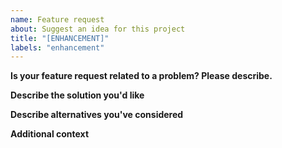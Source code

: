```yaml
---
name: Feature request
about: Suggest an idea for this project
title: "[ENHANCEMENT]"
labels: "enhancement"
---
```


**Is your feature request related to a problem? Please describe.**

**Describe the solution you'd like**

**Describe alternatives you've considered**

**Additional context**
